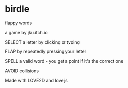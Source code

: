 # birdle
flappy words

a game by jku.itch.io

SELECT a letter by clicking or typing

FLAP by repeatedly pressing your letter

SPELL a valid word - you get a point if it's the correct one

AVOID collisions


Made with LOVE2D and love.js
